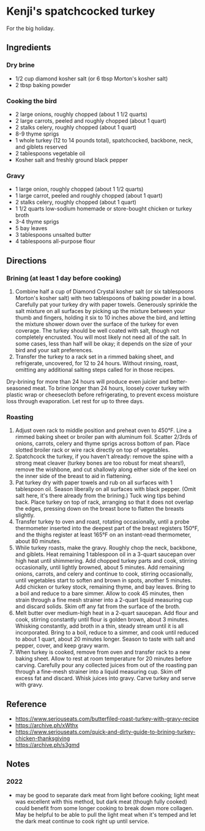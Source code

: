 # Kenji's spatchcocked turkey

For the big holiday.

## Ingredients

### Dry brine

- 1/2 cup diamond kosher salt (or 6 tbsp Morton's kosher salt)
- 2 tbsp baking powder

### Cooking the bird

- 2 large onions, roughly chopped (about 1 1/2 quarts)
- 2 large carrots, peeled and roughly chopped (about 1 quart)
- 2 stalks celery, roughly chopped (about 1 quart)
- 8-9 thyme sprigs
- 1 whole turkey (12 to 14 pounds total), spatchcocked, backbone, neck, and giblets reserved
- 2 tablespoons vegetable oil
- Kosher salt and freshly ground black pepper

### Gravy

- 1 large onion, roughly chopped (about 1 1/2 quarts)
- 1 large carrot, peeled and roughly chopped (about 1 quart)
- 2 stalks celery, roughly chopped (about 1 quart)
- 1 1/2 quarts low-sodium homemade or store-bought chicken or turkey broth
- 3-4 thyme sprigs
- 5 bay leaves
- 3 tablespoons unsalted butter
- 4 tablespoons all-purpose flour

## Directions

### Brining (at least 1 day before cooking)

1. Combine half a cup of Diamond Crystal kosher salt (or six tablespoons Morton's kosher salt) with two tablespoons of baking powder in a bowl. Carefully pat your turkey dry with paper towels. Generously sprinkle the salt mixture on all surfaces by picking up the mixture between your thumb and fingers, holding it six to 10 inches above the bird, and letting the mixture shower down over the surface of the turkey for even coverage. The turkey should be well coated with salt, though not completely encrusted. You will most likely not need all of the salt. In some cases, less than half will be okay; it depends on the size of your bird and your salt preferences.
2. Transfer the turkey to a rack set in a rimmed baking sheet, and refrigerate, uncovered, for 12 to 24 hours. Without rinsing, roast, omitting any additional salting steps called for in those recipes.

Dry-brining for more than 24 hours will produce even juicier and better-seasoned meat. To brine longer than 24 hours, loosely cover turkey with plastic wrap or cheesecloth before refrigerating, to prevent excess moisture loss through evaporation. Let rest for up to three days.

### Roasting

1. Adjust oven rack to middle position and preheat oven to 450°F. Line a rimmed baking sheet or broiler pan with aluminum foil. Scatter 2/3rds of onions, carrots, celery and thyme sprigs across bottom of pan. Place slotted broiler rack or wire rack directly on top of vegetables.
2. Spatchcock the turkey, if you haven't already: remove the spine with a strong meat cleaver (turkey bones are too robust for meat shears!), remove the wishbone, and cut shallowly along either side of the keel on the inner side of the breast to aid in flattening.
3. Pat turkey dry with paper towels and rub on all surfaces with 1 tablespoon oil. Season liberally on all surfaces with black pepper. (Omit salt here, it's there already from the brining.) Tuck wing tips behind back. Place turkey on top of rack, arranging so that it does not overlap the edges, pressing down on the breast bone to flatten the breasts slightly.
4. Transfer turkey to oven and roast, rotating occasionally, until a probe thermometer inserted into the deepest part of the breast registers 150°F, and the thighs register at least 165°F on an instant-read thermometer, about 80 minutes.
5. While turkey roasts, make the gravy. Roughly chop the neck, backbone, and giblets. Heat remaining 1 tablespoon oil in a 3-quart saucepan over high heat until shimmering. Add chopped turkey parts and cook, stirring occasionally, until lightly browned, about 5 minutes. Add remaining onions, carrots, and celery and continue to cook, stirring occasionally, until vegetables start to soften and brown in spots, another 5 minutes. Add chicken or turkey stock, remaining thyme, and bay leaves. Bring to a boil and reduce to a bare simmer. Allow to cook 45 minutes, then strain through a fine mesh strainer into a 2-quart liquid measuring cup and discard solids. Skim off any fat from the surface of the broth.
6. Melt butter over medium-high heat in a 2-quart saucepan. Add flour and cook, stirring constantly until flour is golden brown, about 3 minutes. Whisking constantly, add broth in a thin, steady stream until it is all incorporated. Bring to a boil, reduce to a simmer, and cook until reduced to about 1 quart, about 20 minutes longer. Season to taste with salt and pepper, cover, and keep gravy warm.
7. When turkey is cooked, remove from oven and transfer rack to a new baking sheet. Allow to rest at room temperature for 20 minutes before carving. Carefully pour any collected juices from out of the roasting pan through a fine-mesh strainer into a liquid measuring cup. Skim off excess fat and discard. Whisk juices into gravy.
Carve turkey and serve with gravy.

## Reference

- <https://www.seriouseats.com/butterfiled-roast-turkey-with-gravy-recipe>
- <https://archive.ph/xWthx>
- <https://www.seriouseats.com/quick-and-dirty-guide-to-brining-turkey-chicken-thanksgiving>
- <https://archive.ph/s3gmd>

## Notes

### 2022

- may be good to separate dark meat from light before cooking; light meat was excellent with this method, but dark meat (though fully cooked) could benefit from some longer cooking to break down more collagen. May be helpful to be able to pull the light meat when it's temped and let the dark meat continue to cook right up until service.
